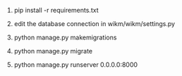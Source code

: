 1. pip install -r requirements.txt

2. edit the database connection in wikm/wikm/settings.py

3. python manage.py makemigrations 

4. python manage.py migrate

5. python manage.py runserver 0.0.0.0:8000
